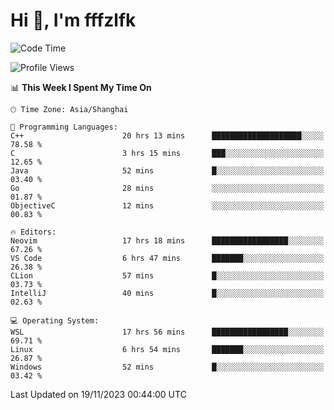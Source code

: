 # Hi 👋, I'm fffzlfk

<!--START_SECTION:waka-->
![Code Time](http://img.shields.io/badge/Code%20Time-583%20hrs%2052%20mins-blue)

![Profile Views](http://img.shields.io/badge/Profile%20Views-0-blue)

📊 **This Week I Spent My Time On** 

```text
🕑︎ Time Zone: Asia/Shanghai

💬 Programming Languages: 
C++                      20 hrs 13 mins      ████████████████████░░░░░   78.58 % 
C                        3 hrs 15 mins       ███░░░░░░░░░░░░░░░░░░░░░░   12.65 % 
Java                     52 mins             █░░░░░░░░░░░░░░░░░░░░░░░░   03.40 % 
Go                       28 mins             ░░░░░░░░░░░░░░░░░░░░░░░░░   01.87 % 
ObjectiveC               12 mins             ░░░░░░░░░░░░░░░░░░░░░░░░░   00.83 % 

🔥 Editors: 
Neovim                   17 hrs 18 mins      █████████████████░░░░░░░░   67.26 % 
VS Code                  6 hrs 47 mins       ███████░░░░░░░░░░░░░░░░░░   26.38 % 
CLion                    57 mins             █░░░░░░░░░░░░░░░░░░░░░░░░   03.73 % 
IntelliJ                 40 mins             █░░░░░░░░░░░░░░░░░░░░░░░░   02.63 % 

💻 Operating System: 
WSL                      17 hrs 56 mins      █████████████████░░░░░░░░   69.71 % 
Linux                    6 hrs 54 mins       ███████░░░░░░░░░░░░░░░░░░   26.87 % 
Windows                  52 mins             █░░░░░░░░░░░░░░░░░░░░░░░░   03.42 % 
```


 Last Updated on 19/11/2023 00:44:00 UTC
<!--END_SECTION:waka-->
